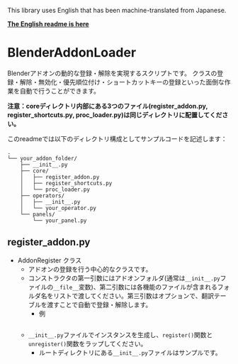 This library uses English that has been machine-translated from Japanese.

__[The English readme is here](README.md)__

# BlenderAddonLoader
Blenderアドオンの動的な登録・解除を実現するスクリプトです。
クラスの登録・解除・無効化・優先順位付け・ショートカットキーの登録といった面倒な作業を自動で行うことができます。

__注意：coreディレクトリ内部にある3つのファイル(register_addon.py, register_shortcuts.py, proc_loader.py)は同じディレクトリに配置してください。__

このreadmeでは以下のディレクトリ構成としてサンプルコードを記述します：
```
.
└── your_addon_folder/
    ├── __init__.py
    ├── core/
    │   ├── register_addon.py
    │   ├── register_shortcuts.py
    │   └── proc_loader.py
    ├── operators/
    │   ├── __init__.py
    │   └── your_operator.py
    └── panels/
        └── your_panel.py
```

## register_addon.py
- AddonRegister クラス
  - アドオンの登録を行う中心的なクラスです。
  - コンストラクタの第一引数にはアドオンフォルダ(通常は`__init__.py`ファイルの`__file__`変数)、第二引数には各機能のファイルが含まれるフォルダ名をリストで渡してください。第三引数はオプションで、翻訳テーブルを渡すことで自動で登録・解除します。
    - 例
    ```
    
    ```
  - `__init__.py`ファイルでインスタンスを生成し、`register()`関数と`unregister()`関数をラップしてください。
    - ルートディレクトリにある`__init__.py`ファイルはサンプルです。
